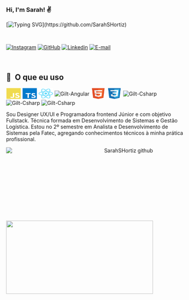 ### Hi, I'm Sarah! ✌️

  [![Typing SVG](https://readme-typing-svg.herokuapp.com/?color=6474B9&size=30&center=true&vCenter=true&width=1000&lines=Olá,+eu+sou+a+Sarah!)](https://github.com/SarahSHortiz)

<br>

[![Instagram](https://img.shields.io/badge/Instagram-E4405F?style=for-the-badge&logo=instagram&logoColor=white)](https://www.instagram.com/taehortiz/)
[![GitHub](https://img.shields.io/badge/GitHub-100000?style=for-the-badge&logo=github&logoColor=white)](https://github.com/SarahSHortiz)
[![Linkedin](https://img.shields.io/badge/LinkedIn-0077B5?style=for-the-badge&logo=linkedin&logoColor=white)](https://www.linkedin.com/in/sarah-hortiz-3430131a8/)
[![E-mail](https://img.shields.io/badge/Gmail-D14836?style=for-the-badge&logo=gmail&logoColor=white)](ssantoshortizr@gmail.com)

<div style="display: inline_block "><br>
 <h2> 🚀 &nbsp;O que eu uso</h2>
  <img align="center" alt="Gilt-Js" height="30" width="40" src="https://raw.githubusercontent.com/devicons/devicon/master/icons/javascript/javascript-plain.svg">
  <img align="center" alt="Gilt-Ts" height="30" width="40" src="https://raw.githubusercontent.com/devicons/devicon/master/icons/typescript/typescript-plain.svg">
  <img align="center" alt="Gilt-React" height="30" width="40" src="https://raw.githubusercontent.com/devicons/devicon/master/icons/react/react-original.svg">
  <img align="center" alt="Gilt-Angular" height="30" width="40" src="https://cdn.jsdelivr.net/gh/devicons/devicon/icons/angularjs/angularjs-plain.svg">
  <img align="center" alt="Gilt-HTML" height="30" width="40" src="https://raw.githubusercontent.com/devicons/devicon/master/icons/html5/html5-original.svg">
  <img align="center" alt="Gilt-CSS" height="30" width="40" src="https://raw.githubusercontent.com/devicons/devicon/master/icons/css3/css3-original.svg">
  <img align="center" alt="Gilt-Csharp" height="30" width="40" src="https://cdn.jsdelivr.net/gh/devicons/devicon/icons/java/java-original.svg">
    <img align="center" alt="Gilt-Csharp" height="40" width="40" src="https://growiz.com.br/wp-content/uploads/2020/08/kisspng-c-programming-language-logo-microsoft-visual-stud-atlas-portfolio-5b899192d7c600.1628571115357423548838.png">
      <img align="center" alt="Gilt-Csharp" height="40" width="80" src="https://www.ibm.com/content/dam/adobe-cms/instana/media_logo/dotnetCore.component.complex-narrative-xl.ts=1690481702068.png/content/adobe-cms/us/en/products/instana/supported-technologies/dotnet-core-monitoring/_jcr_content/root/table_of_contents/body/content_section_styled/content-section-body/complex_narrative/logoimage">


  
</div>

<p align="left"> 
 Sou Designer UX/UI e Programadora frontend Júnior e com objetivo Fullstack. Técnica formada em Desenvolvimento de Sistemas e Gestão Logística. Estou no 2º semestre em Analista e Desenvolvimento de Sistemas pela Fatec, agregando conhecimentos técnicos à minha prática profissional.
</p>

<div align="right">
    <img width="400px" height="200px" align="left" src="https://github-readme-stats.vercel.app/api?username=SarahSHortiz&show_icons=true&count_private=true&hide_border=true&title_color=6474B9&icon_color=6474B9&text_color=937CD5&bg_color=0a0c10&hide=contribs&thme=transparent&include_all_commits=true&rank_icon=github" alt="SarahSHortiz github" />
    <img width="400px" height="200px" align="left" src="https://github-readme-stats.vercel.app/api/top-langs/?username=SarahSHortiz&layout=compact&hide_border=true&title_color=6474B9&text_color=937CD5&bg_color=0a0c10&thme=transparent" />
</div>
